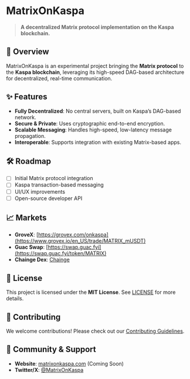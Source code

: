 # MatrixOnKaspa
> **A decentralized Matrix protocol implementation on the Kaspa blockchain.**

## 🚀 Overview
MatrixOnKaspa is an experimental project bringing the **Matrix protocol** to the **Kaspa blockchain**, leveraging its high-speed DAG-based architecture for decentralized, real-time communication.

## ✨ Features
- **Fully Decentralized**: No central servers, built on Kaspa’s DAG-based network.
- **Secure & Private**: Uses cryptographic end-to-end encryption.
- **Scalable Messaging**: Handles high-speed, low-latency message propagation.
- **Interoperable**: Supports integration with existing Matrix-based apps.

## 🛠️ Roadmap
- [ ] Initial Matrix protocol integration
- [ ] Kaspa transaction-based messaging
- [ ] UI/UX improvements
- [ ] Open-source developer API

## 📈 Markets
- **GroveX**: [https://grovex.com/onkaspa](https://www.grovex.io/en_US/trade/MATRIX_mUSDT)
- **Guac Swap**: [https://swap.guac.fyi](https://swap.guac.fyi/token/MATRIX)
- **Chainge Dex**: [Chainge](https://dapp.chainge.finance/?fromChain=KAS&toChain=KAS&fromToken=USDT&toToken=MATRIX)

## 📜 License
This project is licensed under the **MIT License**. See [LICENSE](LICENSE) for more details.

## 🤝 Contributing
We welcome contributions! Please check out our [Contributing Guidelines](CONTRIBUTING.md).

## 💬 Community & Support
- **Website**: [matrixonkaspa.com](https://matrixonkaspa.com) (Coming Soon)
- **Twitter/X**: [@MatrixOnKaspa](https://x.com/onkaspa)
